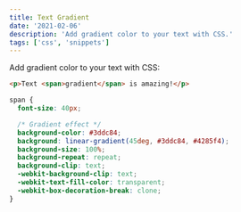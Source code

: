 ```yaml
---
title: Text Gradient
date: '2021-02-06'
description: 'Add gradient color to your text with CSS.'
tags: ['css', 'snippets']
---
```


Add gradient color to your text with CSS:

```html
<p>Text <span>gradient</span> is amazing!</p>
```

```css
span {
  font-size: 40px;

  /* Gradient effect */
  background-color: #3ddc84;
  background: linear-gradient(45deg, #3ddc84, #4285f4);
  background-size: 100%;
  background-repeat: repeat;
  background-clip: text;
  -webkit-background-clip: text;
  -webkit-text-fill-color: transparent;
  -webkit-box-decoration-break: clone;
}
```
